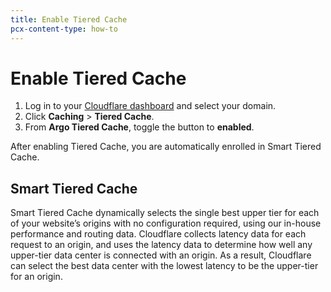 ```yaml
---
title: Enable Tiered Cache
pcx-content-type: how-to
---
```


# Enable Tiered Cache

1. Log in to your [Cloudflare dashboard](https://dash.cloudflare.com) and select your domain.
1. Click **Caching** > **Tiered Cache**.
1. From **Argo Tiered Cache**, toggle the button to **enabled**.

After enabling Tiered Cache, you are automatically enrolled in Smart Tiered Cache.

## Smart Tiered Cache

Smart Tiered Cache dynamically selects the single best upper tier for each of your website’s origins with no configuration required, using our in-house performance and routing data. Cloudflare collects latency data for each request to an origin, and uses the latency data to determine how well any upper-tier data center is connected with an origin. As a result, Cloudflare can select the best data center with the lowest latency to be the upper-tier for an origin.